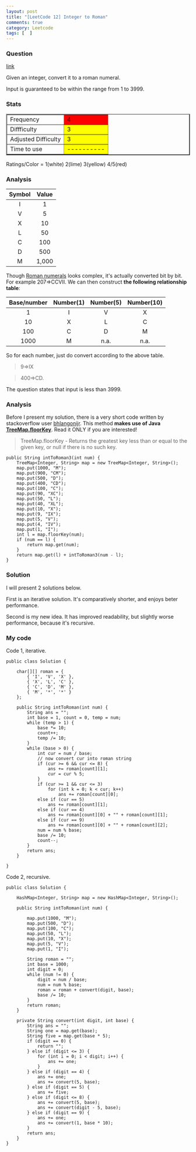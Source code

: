 ```yaml
---
layout: post
title: "[LeetCode 12] Integer to Roman"
comments: true
category: Leetcode
tags: [  ]
---
```


### Question 

[link](http://oj.leetcode.com/problems/integer-to-roman/)

<div class="question-content">
<p></p><p>Given an integer, convert it to a roman numeral.
</p>
<p>Input is guaranteed to be within the range from 1 to 3999.</p><p></p>
</div>

### Stats

<table border="2">
	<tr>
		<td>Frequency</td>
		<td bgcolor="red">4</td>
	</tr>
	<tr>
		<td>Diffficulty</td>
		<td bgcolor="yellow">3</td>
	</tr>
	<tr>
		<td>Adjusted Difficulty</td>
		<td bgcolor="yellow">3</td>
	</tr>
	<tr>
		<td>Time to use</td>
		<td bgcolor="yellow">----------</td>
	</tr>
</table>

Ratings/Color = 1(white) 2(lime) 3(yellow) 4/5(red)

### Analysis

Symbol | Value
|:-------------:|:-------------:|
I|1
V|5
X|10
L|50
C|100
D|500
M|1,000

Though [Roman numerals](http://en.wikipedia.org/wiki/Roman_numerals) looks complex, it's actually converted bit by bit. For example 207=>CCVII. We can then construct __the following relationship table__: 

Base/number|Number(1)|Number(5)|Number(10)
|:-------------:|:-------------:|:-------------:|:-------------:|
1|I|V|X
10|X|L|C
100|C|D|M
1000|M|n.a.|n.a.

So for each number, just do convert according to the above table. 

> 9=>IX

> 400=>CD. 

The question states that input is less than 3999. 

### Analysis

Before I present my solution, there is a very short code written by stackoverflow user [bhlangonijr](http://stackoverflow.com/a/19759564). This method __makes use of Java [TreeMap.floorKey](http://goo.gl/e8ryim)__. Read it ONLY if you are interested! 

> TreeMap.floorKey - Returns the greatest key less than or equal to the given key, or null if there is no such key.

    public String intToRoman3(int num) {
        TreeMap<Integer, String> map = new TreeMap<Integer, String>();
        map.put(1000, "M");
        map.put(900, "CM");
        map.put(500, "D");
        map.put(400, "CD");
        map.put(100, "C");
        map.put(90, "XC");
        map.put(50, "L");
        map.put(40, "XL");
        map.put(10, "X");
        map.put(9, "IX");
        map.put(5, "V");
        map.put(4, "IV");
        map.put(1, "I");
        int l = map.floorKey(num);
        if (num == l) {
            return map.get(num);
        }
        return map.get(l) + intToRoman3(num - l);
    }

### Solution

I will present 2 solutions below. 

First is an iterative solution. It's comparatively shorter, and enjoys beter performance. 

Second is my new idea. It has improved readability, but slightly worse performance, because it's recursive. 

### My code 

Code 1, iterative. 

    public class Solution {

        char[][] roman = {
            { 'I', 'V', 'X' }, 
            { 'X', 'L', 'C' }, 
            { 'C', 'D', 'M' },
            { 'M', '*', '*' } 
        };

        public String intToRoman(int num) {
            String ans = "";
            int base = 1, count = 0, temp = num;
            while (temp > 1) {
                base *= 10;
                count++;
                temp /= 10;
            }
            while (base > 0) {
                int cur = num / base;
                // now convert cur into roman string
                if (cur >= 6 && cur <= 8) {
                    ans += roman[count][1];
                    cur = cur % 5;
                }
                if (cur >= 1 && cur <= 3)
                    for (int k = 0; k < cur; k++)
                        ans += roman[count][0];
                else if (cur == 5)
                    ans += roman[count][1];
                else if (cur == 4)
                    ans += roman[count][0] + "" + roman[count][1];
                else if (cur == 9)
                    ans += roman[count][0] + "" + roman[count][2];
                num = num % base;
                base /= 10;
                count--;
            }
            return ans;
        }

    }

Code 2, recursive. 

    public class Solution {

        HashMap<Integer, String> map = new HashMap<Integer, String>();

        public String intToRoman(int num) {

            map.put(1000, "M");
            map.put(500, "D");
            map.put(100, "C");
            map.put(50, "L");
            map.put(10, "X");
            map.put(5, "V");
            map.put(1, "I");

            String roman = "";
            int base = 1000;
            int digit = 0;
            while (num != 0) {
                digit = num / base;
                num = num % base;
                roman = roman + convert(digit, base);
                base /= 10;
            }
            return roman;
        }

        private String convert(int digit, int base) {
            String ans = "";
            String one = map.get(base);
            String five = map.get(base * 5);
            if (digit == 0) {
                return "";
            } else if (digit <= 3) {
                for (int i = 0; i < digit; i++) {
                    ans += one;
                }
            } else if (digit == 4) {
                ans += one;
                ans += convert(5, base);
            } else if (digit == 5) {
                ans += five;
            } else if (digit <= 8) {
                ans += convert(5, base);
                ans += convert(digit - 5, base);
            } else if (digit == 9) {
                ans += one;
                ans += convert(1, base * 10);
            }
            return ans;
        }
    }
